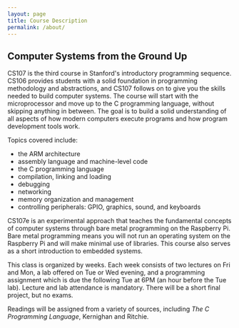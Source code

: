 ```yaml
---
layout: page
title: Course Description
permalink: /about/
---
```


## Computer Systems from the Ground Up

CS107 is the third course in Stanford's introductory programming sequence.
CS106 provides students with a solid foundation in programming methodology and
abstractions, and CS107 follows on to give you the skills needed to build
computer systems. The course will start with the microprocessor and move up to
the C programming language, without skipping anything in between. The goal is
to build a solid understanding of all aspects of how modern computers execute
programs and how program development tools work.

Topics covered include:

  -   the ARM architecture
  -   assembly language and machine-level code
  -   the C programming language
  -   compilation, linking and loading
  -   debugging
  -   networking
  -   memory organization and management
  -   controlling peripherals: GPIO, graphics, sound, and keyboards

CS107e is an experimental approach that teaches the fundamental concepts of
computer systems through bare metal programming on the Raspberry Pi. Bare metal
programming means you will not run an operating system on the Raspberry Pi and
will make minimal use of libraries. This course also serves as a short
introduction to embedded systems.

This class is organized by weeks. Each week consists of two lectures
on Fri and Mon, a lab offered on Tue or Wed evening, and a programming
assignment which is due the following Tue at 6PM (an hour before the Tue
lab). Lecture and lab attendance is mandatory. There will be a short
final project, but no exams.

Readings will be assigned from a variety of sources, including *The C
Programming Language*, Kernighan and Ritchie.
